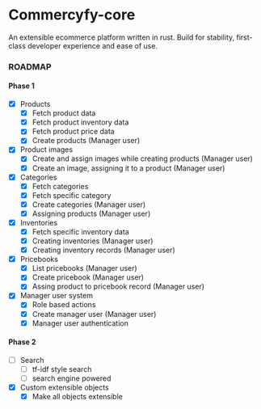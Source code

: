 # Commercyfy-core
An extensible ecommerce platform written in rust. Build for stability, first-class developer experience and ease of use.

### ROADMAP
#### Phase 1
- [x] Products
    - [x] Fetch product data
    - [x] Fetch product inventory data
    - [x] Fetch product price data
    - [x] Create products (Manager user)
- [x] Product images
    - [x] Create and assign images while creating products (Manager user)
    - [x] Create an image, assigning it to a product (Manager user)
- [x] Categories
    - [x] Fetch categories
    - [x] Fetch specific category
    - [x] Create categories (Manager user)
    - [x] Assigning products (Manager user)
- [x] Inventories
    - [x] Fetch specific inventory data
    - [x] Creating inventories (Manager user)
    - [x] Creating inventory records (Manager user)
- [x] Pricebooks
    - [x] List pricebooks (Manager user)
    - [x] Create pricebook (Manager user)
    - [x] Assing product to pricebook record (Manager user)
- [x] Manager user system
    - [x] Role based actions
    - [x] Create manager user (Manager user)
    - [x] Manager user authentication

#### Phase 2
- [ ] Search
    - [ ] tf-idf style search
    - [ ] search engine powered
- [x] Custom extensible objects
    - [x] Make all objects extensible
